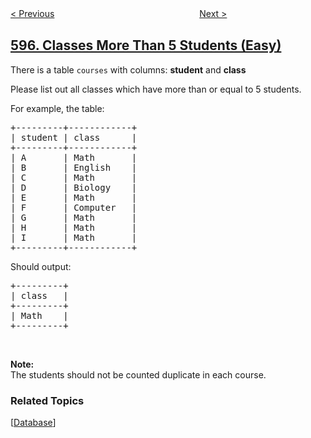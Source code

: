 <!--|This file generated by command(leetcode description); DO NOT EDIT.    |-->
<!--+----------------------------------------------------------------------+-->
<!--|@author    openset <openset.wang@gmail.com>                           |-->
<!--|@link      https://github.com/openset                                 |-->
<!--|@home      https://github.com/openset/leetcode                        |-->
<!--+----------------------------------------------------------------------+-->

[< Previous](../big-countries "Big Countries")
　　　　　　　　　　　　　　　　
[Next >](../friend-requests-i-overall-acceptance-rate "Friend Requests I: Overall Acceptance Rate")

## [596. Classes More Than 5 Students (Easy)](https://leetcode.com/problems/classes-more-than-5-students "超过5名学生的课")

<p>There is a table <code>courses</code> with columns: <b>student</b> and <b>class</b></p>

<p>Please list out all classes which have more than or equal to 5 students.</p>

<p>For example, the table:</p>

<pre>
+---------+------------+
| student | class      |
+---------+------------+
| A       | Math       |
| B       | English    |
| C       | Math       |
| D       | Biology    |
| E       | Math       |
| F       | Computer   |
| G       | Math       |
| H       | Math       |
| I       | Math       |
+---------+------------+
</pre>

<p>Should output:</p>

<pre>
+---------+
| class   |
+---------+
| Math    |
+---------+
</pre>

<p>&nbsp;</p>

<p><b>Note:</b><br />
The students should not be counted duplicate in each course.</p>

### Related Topics
  [[Database](../../tag/database/README.md)]
